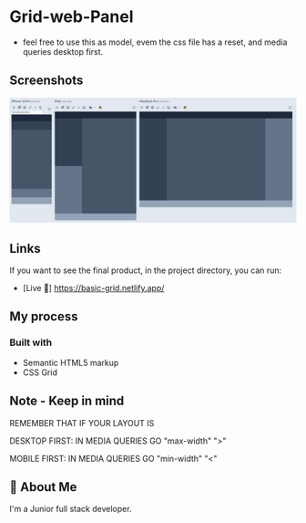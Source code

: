 # Grid-web-Panel
- feel free to use this as model, evem the css file has a reset, and media queries desktop first. 

## Screenshots
![App Screenshot](screenshot/SCR-20240328-mcac.png)

## Links
If you want to see the final product, in the project directory, you can run:
- [Live 🔗] https://basic-grid.netlify.app/

## My process

### Built with
- Semantic HTML5 markup
- CSS Grid

## Note - Keep in mind
REMEMBER THAT IF YOUR LAYOUT IS 

DESKTOP FIRST: IN MEDIA QUERIES GO "max-width" ">"

MOBILE FIRST: IN MEDIA QUERIES GO "min-width"  "<"

## 🚀 About Me
I'm a Junior full stack developer.

